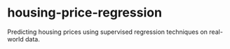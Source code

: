 # housing-price-regression
Predicting housing prices using supervised regression techniques on real-world data.
